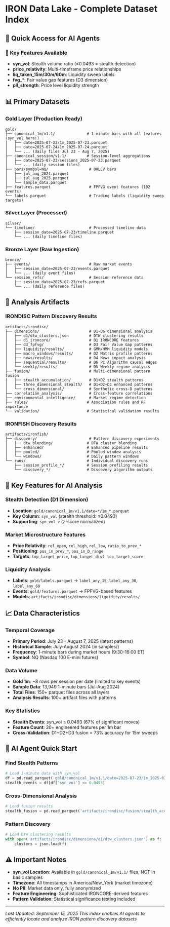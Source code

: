 # IRON Data Lake - Complete Dataset Index

## 🎯 Quick Access for AI Agents

### 🔑 Key Features Available
- **syn_vol**: Stealth volume ratio (≤0.0493 = stealth detection)
- **price_relativity**: Multi-timeframe price relationships
- **liq_taken_15m/30m/60m**: Liquidity sweep labels
- **fvg_***: Fair value gap features (D3 dimension)
- **pll_strength**: Price level liquidity strength

## 📊 Primary Datasets

### Gold Layer (Production Ready)
```
gold/
├── canonical_1m/v1.1/              # 1-minute bars with all features (syn_vol here!)
│   ├── date=2025-07-23/1m_2025-07-23.parquet
│   ├── date=2025-07-24/1m_2025-07-24.parquet
│   └── ... (daily files Jul 23 - Aug 7, 2025)
├── canonical_session/v1.1/         # Session-level aggregations
│   ├── date=2025-07-23/sessions_2025-07-23.parquet
│   └── ... (daily session files)
├── bars/symbol=NQ/                  # OHLCV bars
│   ├── jul_aug_2024.parquet
│   ├── jul_aug_2025.parquet
│   └── sample_data.parquet
├── features.parquet                 # FPFVG event features (102 events)
└── labels.parquet                   # Trading labels (liquidity sweep targets)
```

### Silver Layer (Processed)
```
silver/
└── timeline/                        # Processed timeline data
    ├── session_date=2025-07-23/timeline.parquet
    └── ... (daily timeline files)
```

### Bronze Layer (Raw Ingestion)
```
bronze/
├── events/                          # Raw market events
│   ├── session_date=2025-07-23/events.parquet
│   └── ... (daily event files)
└── session_refs/                    # Session reference data
    ├── session_date=2025-07-23/refs.parquet
    └── ... (daily reference files)
```

## 🔬 Analysis Artifacts

### IRONDISC Pattern Discovery Results
```
artifacts/irondisc/
├── dimensions/                      # D1-D6 dimensional analysis
│   ├── d1/dtw_clusters.json         # DTW clustering results
│   ├── d1_ironcore/                 # D1 IRONCORE features
│   ├── d3_fpfvg/                    # D3 Fair Value Gap patterns
│   ├── liquidity/results/           # GMM/HMM liquidity models
│   ├── macro_windows/results/       # D2 Matrix profile patterns
│   ├── news/results/                # D4 News impact analysis
│   ├── sequential/results/          # D6 PC Algorithm causal edges
│   └── weekly/results/              # D5 Weekly regime analysis
├── fusion/                          # Multi-dimensional pattern fusion
│   ├── stealth_accumulation/        # D1+D2 stealth patterns
│   ├── three_dimensional_stealth/   # D1+D2+D3 enhanced patterns
│   └── cross_dimensional/           # Synthetic cross-D patterns
├── correlation_analysis/            # Cross-feature correlations
├── environmental_intelligence/      # Market regime detection
├── rules/                          # Association rules and RF importance
└── validation/                     # Statistical validation results
```

### IRONFISH Discovery Results
```
artifacts/ironfish/
├── discovery/                       # Pattern discovery experiments
│   ├── dtw_blending/               # DTW cluster blending
│   ├── enhanced/                   # Enhanced pipeline results
│   ├── pooled/                     # Pooled window analysis
│   └── windows/                    # Daily pattern windows
└── runs/                           # Individual discovery runs
    ├── session_profile_*/          # Session profiling results
    └── discovery_*/                # Discovery algorithm outputs
```

## 🎲 Key Features for AI Analysis

### Stealth Detection (D1 Dimension)
- **Location**: `gold/canonical_1m/v1.1/date=*/1m_*.parquet`
- **Key Column**: `syn_vol` (stealth threshold: ≤0.0493)
- **Supporting**: `syn_vol_z` (z-score normalized)

### Market Microstructure Features
- **Price Relativity**: `rel_open`, `rel_high`, `rel_low`, `ratio_to_prev_*`
- **Positioning**: `pos_in_prev_*`, `pos_in_D_range`
- **Targets**: `top_target_price`, `top_target_dist`, `top_target_score`

### Liquidity Analysis
- **Labels**: `gold/labels.parquet` → `label_any_15`, `label_any_30`, `label_any_60`
- **Events**: `gold/features.parquet` → FPFVG-based features
- **Models**: `artifacts/irondisc/dimensions/liquidity/results/`

## 📈 Data Characteristics

### Temporal Coverage
- **Primary Period**: July 23 - August 7, 2025 (latest patterns)
- **Historical Sample**: July-August 2024 (in samples/)
- **Frequency**: 1-minute bars during market hours (9:30-16:00 ET)
- **Symbol**: NQ (Nasdaq 100 E-mini futures)

### Data Volume
- **Gold 1m**: ~8 rows per session per date (limited to key events)
- **Sample Data**: 13,949 1-minute bars (Jul-Aug 2024)
- **Total Files**: 150+ parquet files across all layers
- **Analysis Results**: 100+ artifact files with patterns

### Key Statistics
- **Stealth Events**: syn_vol ≤ 0.0493 (67% of significant moves)
- **Feature Count**: 30+ engineered features per 1m bar
- **Cross-Validation**: D1+D2+D3 fusion = 73% accuracy for 15m sweeps

## 🤖 AI Agent Quick Start

### Find Stealth Patterns
```python
# Load 1-minute data with syn_vol
df = pd.read_parquet('gold/canonical_1m/v1.1/date=2025-07-23/1m_2025-07-23.parquet')
stealth_events = df[df['syn_vol'] <= 0.0493]
```

### Cross-Dimensional Analysis
```python
# Load fusion results
stealth_fusion = pd.read_parquet('artifacts/irondisc/fusion/stealth_accumulation/production_stealth_patterns_2025-07-23_2025-08-07.parquet')
```

### Pattern Discovery
```python
# Load DTW clustering results
with open('artifacts/irondisc/dimensions/d1/dtw_clusters.json') as f:
    clusters = json.load(f)
```

## ⚠️ Important Notes

- **syn_vol Location**: Available in `gold/canonical_1m/v1.1/` files, NOT in basic samples
- **Timezone**: All timestamps in America/New_York (market timezone)
- **No PII**: Market data only, fully anonymized
- **Feature Engineering**: Sophisticated IRONCORE-derived features
- **Pattern Validation**: Statistical significance testing included

---

*Last Updated: September 15, 2025*
*This index enables AI agents to efficiently locate and analyze IRON pattern discovery datasets*